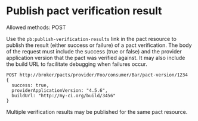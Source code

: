 # Publish pact verification result

Allowed methods: POST

Use the `pb:publish-verification-results` link in the pact resource to publish the result (either success or failure) of a pact verification. The body of the request must include the success (true or false) and the provider application version that the pact was verified against. It may also include the build URL to facilitate debugging when failures occur.

    POST http://broker/pacts/provider/Foo/consumer/Bar/pact-version/1234
    {
      success: true,
      providerApplicationVersion: "4.5.6",
      buildUrl: "http://my-ci.org/build/3456"
    }

Multiple verification results may be published for the same pact resource.
